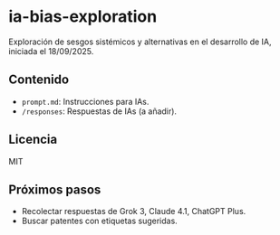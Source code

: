 # ia-bias-exploration
Exploración de sesgos sistémicos y alternativas en el desarrollo de IA, iniciada el 18/09/2025.

## Contenido
- `prompt.md`: Instrucciones para IAs.
- `/responses`: Respuestas de IAs (a añadir).

## Licencia
MIT

## Próximos pasos
- Recolectar respuestas de Grok 3, Claude 4.1, ChatGPT Plus.
- Buscar patentes con etiquetas sugeridas.
